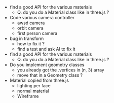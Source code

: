 - find a good API for the various materials
  - Q. do you do a Material class like in three.js ?
- Code various camera controller
  - awsd camera 
  - orbit camera
  - first person camera
- bug in transform
  - how to fix it ?
  - find a test and ask AI to fix it
- find a good API for the various materials
  - Q. do you do a Material class like in three.js ?
- Do you implement geometry classes
  - you already got the .vertices in (n, 3) array
  - move that in a Geometry class ?
- Material copied from three.js
  - lighting per face
  - normal material
  - Wireframe